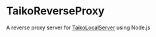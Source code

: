 # TaikoReverseProxy
A reverse proxy server for [TaikoLocalServer](https://github.com/asesidaa/TaikoLocalServer) using Node.js
